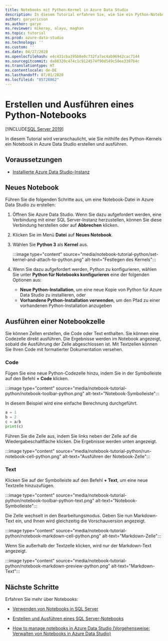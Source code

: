 ```yaml
---
title: Notebooks mit Python-Kernel in Azure Data Studio
description: In diesem Tutorial erfahren Sie, wie Sie ein Python-Notebook erstellen und ausführen.
author: garyericson
ms.author: garye
ms.reviewer: mikeray, alayu, maghan
ms.topic: tutorial
ms.prod: azure-data-studio
ms.technology: ''
ms.custom: ''
ms.date: 04/27/2020
ms.openlocfilehash: e4c431cba395b8e0c732fa7ac4ab96942cac7144
ms.sourcegitcommit: da88320c474c1c9124574f90d549c50ee3387b4c
ms.translationtype: HT
ms.contentlocale: de-DE
ms.lasthandoff: 07/01/2020
ms.locfileid: "85728862"
---
```

# <a name="create-and-run-a-python-notebook"></a>Erstellen und Ausführen eines Python-Notebooks

[!INCLUDE[SQL Server 2019](../includes/applies-to-version/sqlserver2019.md)]

In diesem Tutorial wird veranschaulicht, wie Sie mithilfe des Python-Kernels ein Notebook in Azure Data Studio erstellen und ausführen.

## <a name="prerequisites"></a>Voraussetzungen

- [Installierte Azure Data Studio-Instanz](download-azure-data-studio.md)

## <a name="new-notebook"></a>Neues Notebook

Führen Sie die folgenden Schritte aus, um eine Notebook-Datei in Azure Data Studio zu erstellen:

1. Öffnen Sie Azure Data Studio. Wenn Sie dazu aufgefordert werden, eine Verbindung mit einer SQL Server-Instanz herzustellen, können Sie diese Verbindung herstellen oder auf **Abbrechen** klicken.

1. Klicken Sie im Menü **Datei** auf **Neues Notebook**.

1. Wählen Sie **Python 3** als **Kernel** aus.

   :::image type="content" source="media/notebook-tutorial-python/set-kernel-and-attach-to-python.png" alt-text="Festlegen des Kernels":::

1. Wenn Sie dazu aufgefordert werden, Python zu konfigurieren, wählen Sie unter **Python für Notebooks konfigurieren** eine der folgenden Optionen aus:

   - **Neue Python-Installation**, um eine neue Kopie von Python für Azure Data Studio zu installieren, oder
   - **Vorhandene Python-Installation verwenden**, um den Pfad zu einer vorhandenen Python-Installation anzugeben

## <a name="run-a-notebook-cell"></a>Ausführen einer Notebookzelle

Sie können Zellen erstellen, die Code oder Text enthalten. Sie können eine Codezelle direkt ausführen. Die Ergebnisse werden im Notebook angezeigt, sobald die Ausführung der Zelle abgeschlossen ist. Mit Textzellen können Sie Ihren Code mit formatierter Dokumentation versehen.

### <a name="code"></a>Code

Fügen Sie eine neue Python-Codezelle hinzu, indem Sie in der Symbolleiste auf den Befehl **+ Code** klicken.

:::image type="content" source="media/notebook-tutorial-python/notebook-toolbar-python.png" alt-text="Notebook-Symbolleiste":::

In diesem Beispiel wird eine einfache Berechnung durchgeführt.

```python
a = 1
b = 2
c = a/b
print(c)
```
Führen Sie die Zelle aus, indem Sie links neben der Zelle auf die Wiedergabeschaltfläche klicken. Die Ergebnisse werden unten angezeigt.

:::image type="content" source="media/notebook-tutorial-python/run-notebook-cell-python.png" alt-text="Ausführen der Notebook-Zelle":::

### <a name="text"></a>Text

Klicken Sie auf der Symbolleiste auf den Befehl **+ Text**, um eine neue Textzelle hinzuzufügen.

:::image type="content" source="media/notebook-tutorial-python/notebook-toolbar-python-text.png" alt-text="Notebook-Symbolleiste":::

Die Zelle wechselt in den Bearbeitungsmodus. Geben Sie nun Markdown-Text ein, und Ihnen wird gleichzeitig die Vorschauversion angezeigt.

:::image type="content" source="media/notebook-tutorial-python/notebook-markdown-cell-python.png" alt-text="Markdown-Zelle":::

Wenn Sie außerhalb der Textzelle klicken, wird nur der Markdown-Text angezeigt.

:::image type="content" source="media/notebook-tutorial-python/notebook-markdown-preview-python.png" alt-text="Markdown-Text":::

## <a name="next-steps"></a>Nächste Schritte

Erfahren Sie mehr über Notebooks:

- [Verwenden von Notebooks in SQL Server](notebooks-guidance.md)

- [Erstellen und Ausführen eines SQL Server-Notebooks](notebooks-tutorial-sql-kernel.md)

- [How to manage notebooks in Azure Data Studio (Vorgehensweise: Verwalten von Notebooks in Azure Data Studio)](notebooks-manage-sql-server.md)
